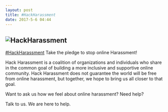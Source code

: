 ```yaml
---
layout: post
title: #HackHarassment
date: 2017-5-6 04:44
---
```

![HackHarassment](http://i.imgur.com/JPjxtTK.png)
------
[#HackHarassment](https://www.hackharassment.com/) Take the pledge to stop online Harassment!

Hack Harassment is a coalition of organizations and individuals
who share in the common goal of building a more inclusive and
supportive online community. Hack Harassment does not guarantee
the world will be free from online harassment, but together,
we hope to bring us all closer to that goal.

Want to ask us how we feel about online harassment? Need help?

Talk to us. We are here to help.
